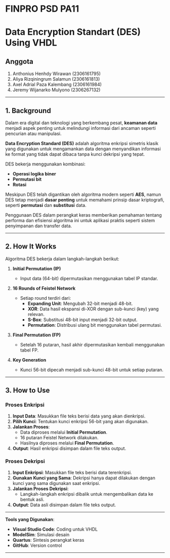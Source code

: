 # FINPRO PSD PA11
# Data Encryption Standart (DES) Using VHDL

## Anggota
1. Anthonius Henhdy Wirawan (2306161795)
2. Aliya Rizqiningrum Salamun (2306161813)
3. Axel Adrial Paza Kalembang (2306161984)
4. Jeremy Wijanarko Mulyono (2306267132)

---

## **1. Background**

Dalam era digital dan teknologi yang berkembang pesat, **keamanan data** menjadi aspek penting untuk melindungi informasi dari ancaman seperti pencurian atau manipulasi.  

**Data Encryption Standard (DES)** adalah algoritma enkripsi simetris klasik yang digunakan untuk mengamankan data dengan menyandikan informasi ke format yang tidak dapat dibaca tanpa kunci dekripsi yang tepat.  

DES bekerja menggunakan kombinasi:  
- **Operasi logika biner**  
- **Permutasi bit**  
- **Rotasi**  

Meskipun DES telah digantikan oleh algoritma modern seperti **AES**, namun DES tetap menjadi **dasar penting** untuk memahami prinsip dasar kriptografi, seperti **permutasi** dan **substitusi** data.  

Penggunaan DES dalam perangkat keras memberikan pemahaman tentang performa dan efisiensi algoritma ini untuk aplikasi praktis seperti sistem penyimpanan dan transfer data.  

---

## **2. How It Works**

Algoritma DES bekerja dalam langkah-langkah berikut:  

1. **Initial Permutation (IP)**  
   - Input data (64-bit) dipermutasikan menggunakan tabel IP standar.

2. **16 Rounds of Feistel Network**  
   - Setiap round terdiri dari:  
     - **Expanding Unit**: Mengubah 32-bit menjadi 48-bit.  
     - **XOR**: Data hasil ekspansi di-XOR dengan sub-kunci (key) yang relevan.  
     - **S-Box**: Substitusi 48-bit input menjadi 32-bit output.  
     - **Permutation**: Distribusi ulang bit menggunakan tabel permutasi.  

3. **Final Permutation (FP)**  
   - Setelah 16 putaran, hasil akhir dipermutasikan kembali menggunakan tabel FP.  

4. **Key Generation**  
   - Kunci 56-bit dipecah menjadi sub-kunci 48-bit untuk setiap putaran.  

---

## **3. How to Use**

### **Proses Enkripsi**
1. **Input Data**: Masukkan file teks berisi data yang akan dienkripsi.  
2. **Pilih Kunci**: Tentukan kunci enkripsi 56-bit yang akan digunakan.  
3. **Jalankan Proses**:  
   - Data diproses melalui **Initial Permutation**.  
   - 16 putaran Feistel Network dilakukan.  
   - Hasilnya diproses melalui **Final Permutation**.  
4. **Output**: Hasil enkripsi disimpan dalam file teks output.  

### **Proses Dekripsi**
1. **Input Enkripsi**: Masukkan file teks berisi data terenkripsi.  
2. **Gunakan Kunci yang Sama**: Dekripsi hanya dapat dilakukan dengan kunci yang sama digunakan saat enkripsi.  
3. **Jalankan Proses Dekripsi**:  
   - Langkah-langkah enkripsi dibalik untuk mengembalikan data ke bentuk asli.  
4. **Output**: Data asli disimpan dalam file teks output.  

---

**Tools yang Digunakan**:  
- **Visual Studio Code**: Coding untuk VHDL  
- **ModelSim**: Simulasi desain  
- **Quartus**: Sintesis perangkat keras  
- **GitHub**: Version control  

---

